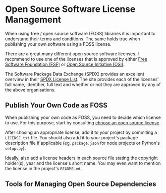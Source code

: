 # Open Source Software License Management

When using free / open source software (FOSS) libraries it is important to
understand their terms and conditions. The same holds true when publishing
your own software using a FOSS license.

There are a great many different open source software licenses. I recommend
to use one of the licenses that is approved by either
[Free Software Foundation (FSF)](https://www.fsf.org/) or
[Open Source Initiative (OSI)](https://opensource.org/).

The Software Package Data Exchange (SPDX) provides an excellent overview
in their [SPDX License List](https://spdx.org/licenses/). The site provides
each of the licenses' full name, identifier, full text and whether or not they
are approved by any of the above organisations.

## Publish Your Own Code as FOSS
When publishing your own code as FOSS, you need to decide which license to
use. For this purpose, start by consulting
[choose an open source license](https://choosealicense.com/).

After chosing an appropriate license, add it to your project by commiting
a `LICENSE.txt` file. You should also add it to your project's package
description file if applicable (eg. `package.json` for node projects or
Python's `setup.py`).

Ideally, also add a license headers in each source file stating the
copyright holder(s), year and the license's short name. You may even want to
mention the license in the project's `README.md`.

## Tools for Managing Open Source Dependencies
